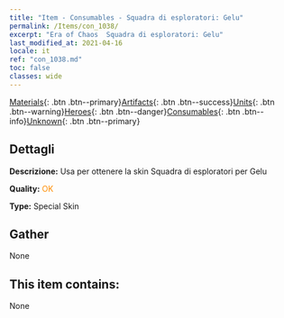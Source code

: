 ```yaml
---
title: "Item - Consumables - Squadra di esploratori: Gelu"
permalink: /Items/con_1038/
excerpt: "Era of Chaos  Squadra di esploratori: Gelu"
last_modified_at: 2021-04-16
locale: it
ref: "con_1038.md"
toc: false
classes: wide
---
```

 [Materials](/it/Items/){: .btn .btn--primary}[Artifacts](/it/Items/Artifacts/){: .btn .btn--success}[Units](/it/Items/Units/){: .btn .btn--warning}[Heroes](/it/Items/Heroes/){: .btn .btn--danger}[Consumables](/it/Items/Consumables/){: .btn .btn--info}[Unknown](/it/Items/Unknown/){: .btn .btn--primary}

## Dettagli
 **Descrizione:** Usa per ottenere la skin Squadra di esploratori per Gelu

 **Quality:** <span style="color: #FF8C00">OK</span>

 **Type:** Special Skin

## Gather

  None

## This item contains:

  None

